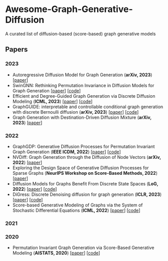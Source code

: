 # Awesome-Graph-Generative-Diffusion

A curated list of diffusion-based (score-based) graph generative models

## Papers

### 2023
* Autoregressive Diffusion Model for Graph Generation (**arXiv, 2023**) [[paper](https://arxiv.org/pdf/2307.08849.pdf)]
* SwinGNN: Rethinking Permutation Invariance in Diffusion Models for Graph Generation [[paper](https://arxiv.org/pdf/2307.01646.pdf)] [[code](https://github.com/DSL-Lab/SwinGNN)]
* Efficient and Degree-Guided Graph Generation via Discrete Diffusion Modeling (**ICML, 2023**) [[paper](https://arxiv.org/pdf/2305.04111.pdf)] [[code](https://github.com/tufts-ml/graph-generation-EDGE)]
* GraphGUIDE: interpretable and controllable conditional graph generation with discrete Bernoulli diffusion (**arXiv, 2023**) [[paper](https://arxiv.org/pdf/2302.03790.pdf)] [[code](https://github.com/Genentech/GraphGUIDE)]
* Graph Generation with Destination-Driven Diffusion Mixture (**arXiv, 2023**) [[paper](https://arxiv.org/pdf/2302.03596.pdf)]

### 2022

* GraphGDP: Generative Diffusion Processes for Permutation Invariant Graph Generation (**IEEE ICDM, 2022**) [[paper](https://arxiv.org/pdf/2212.01842.pdf)] [[code](https://github.com/GRAPH-0/GraphGDP)]
* NVDiff: Graph Generation through the Diffusion of Node Vectors (**arXiv, 2022**) [[paper](https://arxiv.org/pdf/2211.10794.pdf)]
* Exploring the Design Space of Generative Diffusion Processes for Sparse Graphs (**NeurIPS Workshop on Score-Based Methods, 2022**) [[paper](https://openreview.net/pdf?id=dZxS1qzH-Mq)]
* Diffusion Models for Graphs Benefit From Discrete State Spaces (**LoG, 2022**) [[paper](https://arxiv.org/abs/2210.01549)] [[code](https://github.com/kilian888/discrete_DPPM_Graphs/)]
* DiGress: Discrete Denoising diffusion for graph generation (**ICLR, 2023**) [[paper](https://arxiv.org/pdf/2209.14734.pdf)] [[code](https://github.com/cvignac/digress)]
* Score-based Generative Modeling of Graphs via the System of Stochastic Differential Equations (**ICML, 2022**) [[paper](https://arxiv.org/pdf/2202.02514.pdf)] [[code](https://github.com/harryjo97/GDSS)]

### 2021

### 2020

* Permutation Invariant Graph Generation via Score-Based Generative Modeling (**AISTATS, 2020**) [[paper](https://arxiv.org/pdf/2003.00638.pdf)] [[code](https://github.com/ermongroup/GraphScoreMatching)]
